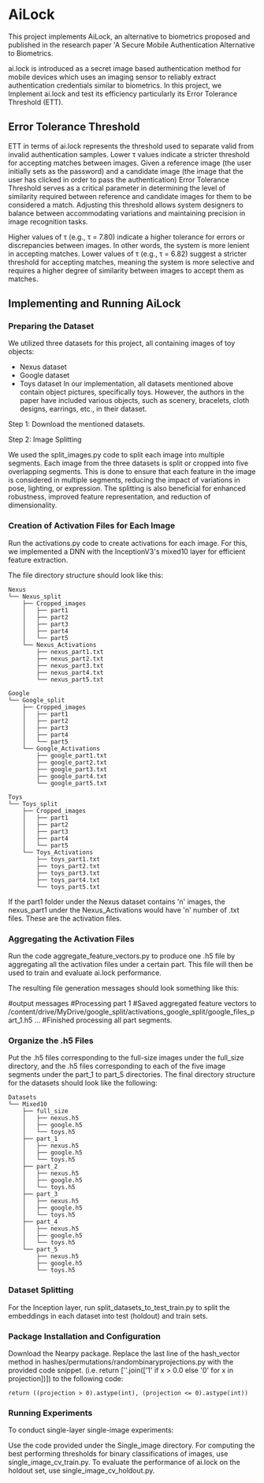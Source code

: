 # AiLock
This project implements AiLock, an alternative to biometrics proposed and published in the research paper 'A Secure Mobile Authentication Alternative to Biometrics.

ai.lock is introduced as a secret image based authentication method for mobile devices which uses an imaging sensor to reliably extract authentication credentials similar to biometrics. In this project, we Implement ai.lock and test its efficiency particularly its Error Tolerance Threshold (ETT).

## Error Tolerance Threshold
ETT in terms of ai.lock represents the threshold used to separate valid from invalid authentication samples. Lower τ values indicate a stricter threshold for accepting matches between images. Given a reference image (the user initially sets as the password) and a candidate image (the image that the user has clicked in order to pass the authentication) Error Tolerance Threshold serves as a critical parameter in determining the level of similarity required between reference and candidate images for them to be considered a match. Adjusting this threshold allows system designers to balance between accommodating variations and maintaining precision in image recognition tasks.

Higher values of τ (e.g., τ = 7.80) indicate a higher tolerance for errors or discrepancies between images. In other words, the system is more lenient in accepting matches.
Lower values of τ (e.g., τ = 6.82) suggest a stricter threshold for accepting matches, meaning the system is more selective and requires a higher degree of similarity between images to accept them as matches.

## Implementing and Running AiLock

### Preparing the Dataset

We utilized three datasets for this project, all containing images of toy objects:

- Nexus dataset
- Google dataset
- Toys dataset
In our implementation, all datasets mentioned above contain object pictures, specifically toys. However, the authors in the paper have included various objects, such as scenery, bracelets, cloth designs, earrings, etc., in their dataset.

Step 1: Download the mentioned datasets.

Step 2: Image Splitting

We used the split_images.py code to split each image into multiple segments. Each image from the three datasets is split or cropped into five overlapping segments. This is done to ensure that each feature in the image is considered in multiple segments, reducing the impact of variations in pose, lighting, or expression. The splitting is also beneficial for enhanced robustness, improved feature representation, and reduction of dimensionality.

### Creation of Activation Files for Each Image

Run the activations.py code to create activations for each image. For this, we implemented a DNN with the InceptionV3's mixed10 layer for efficient feature extraction.

The file directory structure should look like this:

```
Nexus
└── Nexus_split
    ├── Cropped_images
    │   ├── part1
    │   ├── part2
    │   ├── part3
    │   ├── part4
    │   └── part5
    └── Nexus_Activations
        ├── nexus_part1.txt
        ├── nexus_part2.txt
        ├── nexus_part3.txt
        ├── nexus_part4.txt
        └── nexus_part5.txt

Google
└── Google_split
    ├── Cropped_images
    │   ├── part1
    │   ├── part2
    │   ├── part3
    │   ├── part4
    │   └── part5
    └── Google_Activations
        ├── google_part1.txt
        ├── google_part2.txt
        ├── google_part3.txt
        ├── google_part4.txt
        └── google_part5.txt

Toys
└── Toys_split
    ├── Cropped_images
    │   ├── part1
    │   ├── part2
    │   ├── part3
    │   ├── part4
    │   └── part5
    └── Toys_Activations
        ├── toys_part1.txt
        ├── toys_part2.txt
        ├── toys_part3.txt
        ├── toys_part4.txt
        └── toys_part5.txt
```

If the part1 folder under the Nexus dataset contains 'n' images, the nexus_part1 under the Nexus_Activations would have 'n' number of .txt files. These are the activation files.

### Aggregating the Activation Files

Run the code aggregate_feature_vectors.py to produce one .h5 file by aggregating all the activation files under a certain part. This file will then be used to train and evaluate ai.lock performance.

The resulting file generation messages should look something like this:

#output messages
#Processing part 1
#Saved aggregated feature vectors to /content/drive/MyDrive/google_split/activations_google_split/google_files_part_1.h5
...
#Finished processing all part segments.


### Organize the .h5 Files

Put the .h5 files corresponding to the full-size images under the full_size directory, and the .h5 files corresponding to each of the five image segments under the part_1 to part_5 directories. The final directory structure for the datasets should look like the following:

```
Datasets
└── Mixed10
    ├── full_size
    │   ├── nexus.h5
    │   ├── google.h5
    │   └── toys.h5
    ├── part_1
    │   ├── nexus.h5
    │   ├── google.h5
    │   └── toys.h5
    ├── part_2
    │   ├── nexus.h5
    │   ├── google.h5
    │   └── toys.h5
    ├── part_3
    │   ├── nexus.h5
    │   ├── google.h5
    │   └── toys.h5
    ├── part_4
    │   ├── nexus.h5
    │   ├── google.h5
    │   └── toys.h5
    └── part_5
        ├── nexus.h5
        ├── google.h5
        └── toys.h5

```

### Dataset Splitting

For the Inception layer, run split_datasets_to_test_train.py to split the embeddings in each dataset into test (holdout) and train sets.

### Package Installation and Configuration

Download the Nearpy package.
Replace the last line of the hash_vector method in hashes/permutations/randombinaryprojections.py with the provided code snippet. (i.e. return [''.join(['1' if x > 0.0 else '0' for x in projection])]) to the following code:


```
return ((projection > 0).astype(int), (projection <= 0).astype(int))
```

### Running Experiments

To conduct single-layer single-image experiments:

Use the code provided under the Single_image directory.
For computing the best performing thresholds for binary classifications of images, use single_image_cv_train.py.
To evaluate the performance of ai.lock on the holdout set, use single_image_cv_holdout.py.
